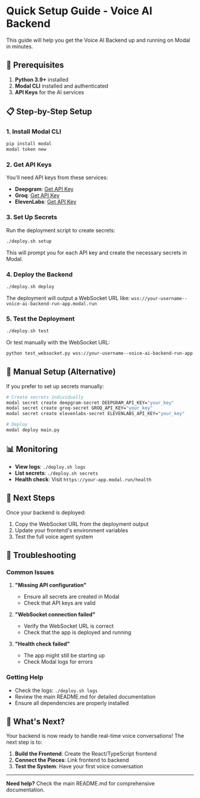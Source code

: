# Quick Setup Guide - Voice AI Backend

This guide will help you get the Voice AI Backend up and running on Modal in minutes.

## 🚀 Prerequisites

1. **Python 3.9+** installed
2. **Modal CLI** installed and authenticated
3. **API Keys** for the AI services

## 📋 Step-by-Step Setup

### 1. Install Modal CLI

```bash
pip install modal
modal token new
```

### 2. Get API Keys

You'll need API keys from these services:

- **Deepgram**: [Get API Key](https://console.deepgram.com/)
- **Groq**: [Get API Key](https://console.groq.com/)
- **ElevenLabs**: [Get API Key](https://elevenlabs.io/)

### 3. Set Up Secrets

Run the deployment script to create secrets:

```bash
./deploy.sh setup
```

This will prompt you for each API key and create the necessary secrets in Modal.

### 4. Deploy the Backend

```bash
./deploy.sh deploy
```

The deployment will output a WebSocket URL like:
`wss://your-username--voice-ai-backend-run-app.modal.run`

### 5. Test the Deployment

```bash
./deploy.sh test
```

Or test manually with the WebSocket URL:

```bash
python test_websocket.py wss://your-username--voice-ai-backend-run-app.modal.run
```

## 🔧 Manual Setup (Alternative)

If you prefer to set up secrets manually:

```bash
# Create secrets individually
modal secret create deepgram-secret DEEPGRAM_API_KEY="your_key"
modal secret create groq-secret GROQ_API_KEY="your_key"
modal secret create elevenlabs-secret ELEVENLABS_API_KEY="your_key"

# Deploy
modal deploy main.py
```

## 📊 Monitoring

- **View logs**: `./deploy.sh logs`
- **List secrets**: `./deploy.sh secrets`
- **Health check**: Visit `https://your-app.modal.run/health`

## 🔗 Next Steps

Once your backend is deployed:

1. Copy the WebSocket URL from the deployment output
2. Update your frontend's environment variables
3. Test the full voice agent system

## 🐛 Troubleshooting

### Common Issues

1. **"Missing API configuration"**
   - Ensure all secrets are created in Modal
   - Check that API keys are valid

2. **"WebSocket connection failed"**
   - Verify the WebSocket URL is correct
   - Check that the app is deployed and running

3. **"Health check failed"**
   - The app might still be starting up
   - Check Modal logs for errors

### Getting Help

- Check the logs: `./deploy.sh logs`
- Review the main README.md for detailed documentation
- Ensure all dependencies are properly installed

## 🎯 What's Next?

Your backend is now ready to handle real-time voice conversations! The next step is to:

1. **Build the Frontend**: Create the React/TypeScript frontend
2. **Connect the Pieces**: Link frontend to backend
3. **Test the System**: Have your first voice conversation

---

**Need help?** Check the main README.md for comprehensive documentation. 